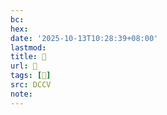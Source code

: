 ```yaml
---
bc:
hex:
date: '2025-10-13T10:28:39+08:00'
lastmod:
title: 􄧎
url: 􄧎
tags: [𥣰]
src: DCCV
note:
---
```

